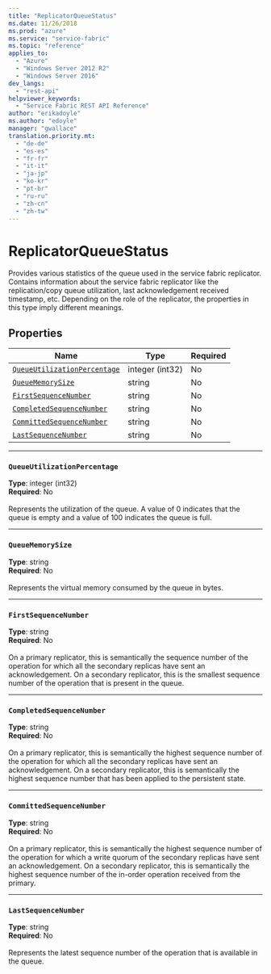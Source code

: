 ```yaml
---
title: "ReplicatorQueueStatus"
ms.date: 11/26/2018
ms.prod: "azure"
ms.service: "service-fabric"
ms.topic: "reference"
applies_to: 
  - "Azure"
  - "Windows Server 2012 R2"
  - "Windows Server 2016"
dev_langs: 
  - "rest-api"
helpviewer_keywords: 
  - "Service Fabric REST API Reference"
author: "erikadoyle"
ms.author: "edoyle"
manager: "gwallace"
translation.priority.mt: 
  - "de-de"
  - "es-es"
  - "fr-fr"
  - "it-it"
  - "ja-jp"
  - "ko-kr"
  - "pt-br"
  - "ru-ru"
  - "zh-cn"
  - "zh-tw"
---
```

# ReplicatorQueueStatus

Provides various statistics of the queue used in the service fabric replicator.
Contains information about the service fabric replicator like the replication/copy queue utilization, last acknowledgement received timestamp, etc.
Depending on the role of the replicator, the properties in this type imply different meanings.


## Properties
| Name | Type | Required |
| --- | --- | --- |
| [`QueueUtilizationPercentage`](#queueutilizationpercentage) | integer (int32) | No |
| [`QueueMemorySize`](#queuememorysize) | string | No |
| [`FirstSequenceNumber`](#firstsequencenumber) | string | No |
| [`CompletedSequenceNumber`](#completedsequencenumber) | string | No |
| [`CommittedSequenceNumber`](#committedsequencenumber) | string | No |
| [`LastSequenceNumber`](#lastsequencenumber) | string | No |

____
### `QueueUtilizationPercentage`
__Type__: integer (int32) <br/>
__Required__: No<br/>
<br/>
Represents the utilization of the queue. A value of 0 indicates that the queue is empty and a value of 100 indicates the queue is full.

____
### `QueueMemorySize`
__Type__: string <br/>
__Required__: No<br/>
<br/>
Represents the virtual memory consumed by the queue in bytes.

____
### `FirstSequenceNumber`
__Type__: string <br/>
__Required__: No<br/>
<br/>
On a primary replicator, this is semantically the sequence number of the operation for which all the secondary replicas have sent an acknowledgement.
On a secondary replicator, this is the smallest sequence number of the operation that is present in the queue.


____
### `CompletedSequenceNumber`
__Type__: string <br/>
__Required__: No<br/>
<br/>
On a primary replicator, this is semantically the highest sequence number of the operation for which all the secondary replicas have sent an acknowledgement.
On a secondary replicator, this is semantically the highest sequence number that has been applied to the persistent state.


____
### `CommittedSequenceNumber`
__Type__: string <br/>
__Required__: No<br/>
<br/>
On a primary replicator, this is semantically the highest sequence number of the operation for which a write quorum of the secondary replicas have sent an acknowledgement.
On a secondary replicator, this is semantically the highest sequence number of the in-order operation received from the primary.


____
### `LastSequenceNumber`
__Type__: string <br/>
__Required__: No<br/>
<br/>
Represents the latest sequence number of the operation that is available in the queue.
